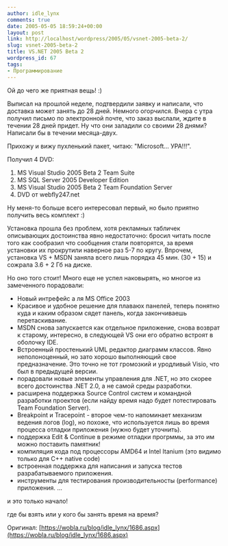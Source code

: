 ```yaml
---
author: idle_lynx
comments: true
date: 2005-05-05 18:59:24+00:00
layout: post
link: http://localhost/wordpress/2005/05/vsnet-2005-beta-2/
slug: vsnet-2005-beta-2
title: VS.NET 2005 Beta 2
wordpress_id: 67
tags:
- Программирование
---
```


Ой до чего же приятная вещь! :)

Выписал на прошлой неделе, подтвердили заявку и написали, что доставка может занять до 28 дней. Немного огорчился. Вчера с утра получил письмо по электронной почте, что заказ выслали, ждите в течении 28 дней придет. Ну что они заладили со своими 28 днями? Написали бы в течении месяца-двух.

Прихожу и вижу пухленький пакет, читаю: "Microsoft... УРА!!!".

Получил 4 DVD:
1. MS Visual Studio 2005 Beta 2 Team Suite
2. MS SQL Server 2005 Developer Edition
3. MS Visual Studio 2005 Beta 2 Team Foundation Server
4. DVD от webfly247.net

Ну меня-то больше всего интересовал первый, но было приятно получить весь комплект :)

Установка прошла без проблем, хотя рекламных табличек описывающих достоинства явно недостаточно: бросил читать после того как сообразил что сообщения стали повторятся, за время установки их прокрутили наверное раз 5-7 по кругу. Впрочем, установка VS + MSDN заняла всего лишь порядка 45 мин. (30 + 15) и сожрала 3.6 + 2 Гб на диске.

Но оно того стоит! Много еще не успел наковырять, но многое из замеченного порадовали:

* Новый интрефейс а ля MS Office 2003
* Красивое и удобное решение для плаваюх панелей, теперь понятно куда и каким образом сядет панель, когда закончиваешь перетаскивание.
* MSDN снова запускается как отдельное приложение, снова возврат к старому, интересно, в следующей VS они его обратно встроят в оболочку IDE.
* Встроенный простенький UML редактор диаграмм классов. Явно неполоноценный, но зато хорошо выполняющий свое предназначение. Это точно не тот громозкий и уродливый Visio, что был в предыдущей версии.
* порадовали новые элементы управления для .NET, но это скорее всего достоинства .NET 2.0, а не самой среды разработки.
* расширена поддержка Source Control систем и командной разработки проектов (если найду время надо будет потестировать Team Foundation Server).
* Breakpoint и Tracepoint - второе чем-то напоминает механизм ведения логов (log), но похоже, что используется лишь во время процесса отладки приложения (нужно будет уточнить).
* поддержка Edit & Continue в режиме отладки прогрммы, за это им можно поставить памятник!
* компиляция кода под процессоры AMD64 и Intel Itanium (это видимо только для C++ native code)
* встроенная поддержка для написания и запуска тестов разрабатываемого приложения.
* инструменты для тестирования производительносты (performance) приложения.
...

и это только начало!

где бы взять или у кого бы занять время на время?

Оригинал: [https://wobla.ru/blog/idle_lynx/1686.aspx](https://wobla.ru/blog/idle_lynx/1686.aspx)
